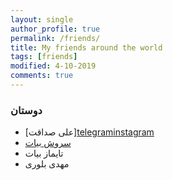 ```yaml
---
layout: single
author_profile: true
permalink: /friends/
title: My friends around the world
tags: [friends]
modified: 4-10-2019
comments: true
---
```


### دوستان
* [علی صداقت][telegram](http://t.me/aliesca2006)[instagram](http://instagram.com/aliesca2006)
* [سروش بیات](http://t.me/soroushbayat)
* تایماز بیات
* مهدی بلوری




